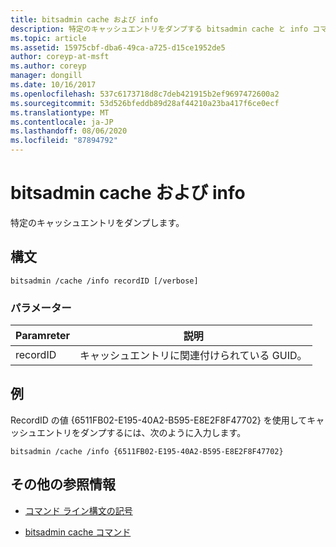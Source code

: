 ```yaml
---
title: bitsadmin cache および info
description: 特定のキャッシュエントリをダンプする bitsadmin cache と info コマンドのリファレンス記事です。
ms.topic: article
ms.assetid: 15975cbf-dba6-49ca-a725-d15ce1952de5
author: coreyp-at-msft
ms.author: coreyp
manager: dongill
ms.date: 10/16/2017
ms.openlocfilehash: 537c6173718d8c7deb421915b2ef9697472600a2
ms.sourcegitcommit: 53d526bfeddb89d28af44210a23ba417f6ce0ecf
ms.translationtype: MT
ms.contentlocale: ja-JP
ms.lasthandoff: 08/06/2020
ms.locfileid: "87894792"
---
```

# <a name="bitsadmin-cache-and-info"></a>bitsadmin cache および info

特定のキャッシュエントリをダンプします。

## <a name="syntax"></a>構文

```
bitsadmin /cache /info recordID [/verbose]
```

### <a name="parameters"></a>パラメーター

| Paramreter | 説明 |
| -------------- | -------------- |
| recordID | キャッシュエントリに関連付けられている GUID。 |

## <a name="examples"></a>例

RecordID の値 {6511FB02-E195-40A2-B595-E8E2F8F47702} を使用してキャッシュエントリをダンプするには、次のように入力します。

```
bitsadmin /cache /info {6511FB02-E195-40A2-B595-E8E2F8F47702}
```

## <a name="additional-references"></a>その他の参照情報

- [コマンド ライン構文の記号](command-line-syntax-key.md)

- [bitsadmin cache コマンド](bitsadmin-cache.md)
